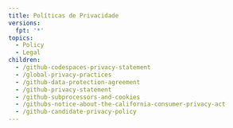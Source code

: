 ```yaml
---
title: Políticas de Privacidade
versions:
  fpt: '*'
topics:
  - Policy
  - Legal
children:
  - /github-codespaces-privacy-statement
  - /global-privacy-practices
  - /github-data-protection-agreement
  - /github-privacy-statement
  - /github-subprocessors-and-cookies
  - /githubs-notice-about-the-california-consumer-privacy-act
  - /github-candidate-privacy-policy
---
```


